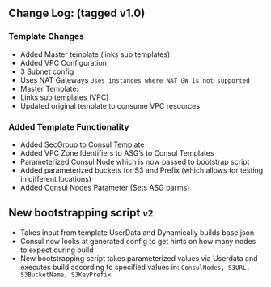 ## Change Log: (tagged v1.0)

### Template Changes
* Added Master template (links sub templates)
* Added VPC Configuration
 * 3 Subnet config
 * Uses NAT Gateways `Uses instances where NAT GW is not supported`
* Master Template:
 * Links sub templates (VPC)
 * Updated original template to consume VPC resources

### Added Template Functionality

* Added SecGroup to Consul Template
* Added VPC Zone Identifiers to ASG’s to Consul Templates
* Parameterized Consul Node which is now passed to bootstrap script
* Added parameterized buckets for S3 and Prefix (which allows for testing in different locations)
* Added Consul Nodes Parameter (Sets ASG parms)

## New bootstrapping script `v2`
* Takes input from template UserData and Dynamically builds base.json
* Consul now looks at generated config to get hints on how many nodes to expect during build
* New bootstrapping script takes parameterized values via Userdata and executes build according to specified values in: `ConsulNodes, S3URL, S3BucketName, S3KeyPrefix`


